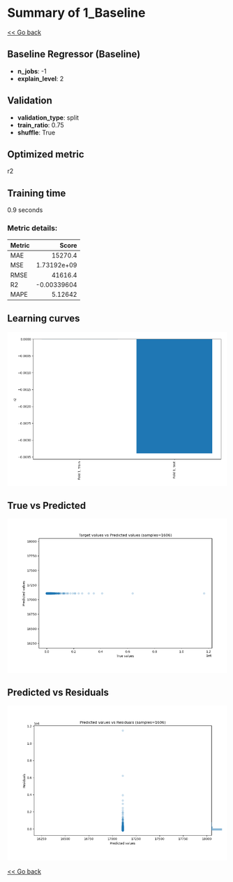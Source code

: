 # Summary of 1_Baseline

[<< Go back](../README.md)


## Baseline Regressor (Baseline)
- **n_jobs**: -1
- **explain_level**: 2

## Validation
 - **validation_type**: split
 - **train_ratio**: 0.75
 - **shuffle**: True

## Optimized metric
r2

## Training time

0.9 seconds

### Metric details:
| Metric   |           Score |
|:---------|----------------:|
| MAE      | 15270.4         |
| MSE      |     1.73192e+09 |
| RMSE     | 41616.4         |
| R2       |    -0.00339604  |
| MAPE     |     5.12642     |



## Learning curves
![Learning curves](learning_curves.png)
## True vs Predicted

![True vs Predicted](true_vs_predicted.png)


## Predicted vs Residuals

![Predicted vs Residuals](predicted_vs_residuals.png)



[<< Go back](../README.md)
